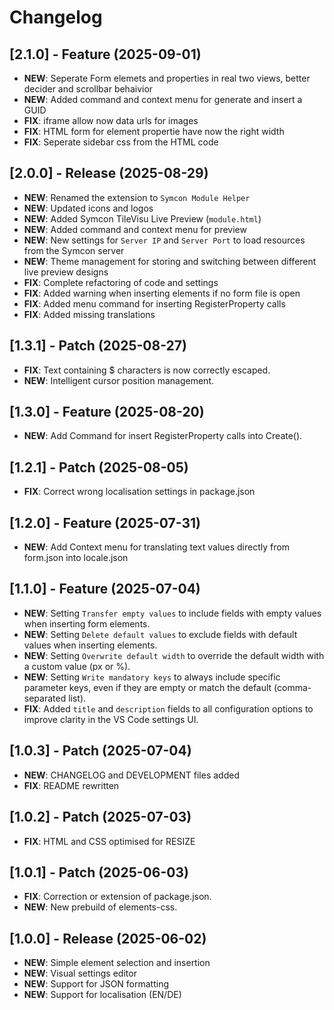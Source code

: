 # Changelog

## [2.1.0] - Feature (2025-09-01)

- **NEW**: Seperate Form elemets and properties in real two views, better decider and scrollbar behaivior
- **NEW**: Added command and context menu for generate and insert a GUID
- **FIX**: iframe allow now data urls for images
- **FIX**: HTML form for element propertie have now the right width
- **FIX**: Seperate sidebar css from the HTML code

## [2.0.0] - Release (2025-08-29)

- **NEW**: Renamed the extension to `Symcon Module Helper`
- **NEW**: Updated icons and logos
- **NEW**: Added Symcon TileVisu Live Preview (`module.html`)
- **NEW**: Added command and context menu for preview
- **NEW**: New settings for `Server IP` and `Server Port` to load resources from the Symcon server
- **NEW**: Theme management for storing and switching between different live preview designs
- **FIX**: Complete refactoring of code and settings
- **FIX**: Added warning when inserting elements if no form file is open
- **FIX**: Added menu command for inserting RegisterProperty calls
- **FIX**: Added missing translations

## [1.3.1] - Patch (2025-08-27)

- **FIX**: Text containing $ characters is now correctly escaped.
- **NEW**: Intelligent cursor position management.

## [1.3.0] - Feature (2025-08-20)

- **NEW**: Add Command for insert RegisterProperty calls into Create().

## [1.2.1] - Patch (2025-08-05)

- **FIX**: Correct wrong localisation settings in package.json

## [1.2.0] - Feature (2025-07-31)

- **NEW**: Add Context menu for translating text values directly from form.json into locale.json

## [1.1.0] - Feature (2025-07-04)

- **NEW**: Setting `Transfer empty values` to include fields with empty values when inserting form elements.
- **NEW**: Setting `Delete default values` to exclude fields with default values when inserting elements.
- **NEW**: Setting `Overwrite default width` to override the default width with a custom value (px or %).
- **NEW**: Setting `Write mandatory keys` to always include specific parameter keys, even if they are empty or match the default (comma-separated list).
- **FIX**: Added `title` and `description` fields to all configuration options to improve clarity in the VS Code settings UI.

## [1.0.3] - Patch (2025-07-04)

- **NEW**: CHANGELOG and DEVELOPMENT files added
- **FIX**: README rewritten

## [1.0.2] - Patch (2025-07-03)

- **FIX**: HTML and CSS optimised for RESIZE

## [1.0.1] - Patch (2025-06-03)

- **FIX**: Correction or extension of package.json.
- **NEW**: New prebuild of elements-css.

## [1.0.0] - Release (2025-06-02)

- **NEW**: Simple element selection and insertion
- **NEW**: Visual settings editor
- **NEW**: Support for JSON formatting
- **NEW**: Support for localisation (EN/DE)

